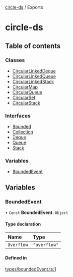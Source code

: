 [circle-ds](README.md) / Exports

# circle-ds

## Table of contents

### Classes

- [CircularLinkedDeque](classes/CircularLinkedDeque.md)
- [CircularLinkedQueue](classes/CircularLinkedQueue.md)
- [CircularLinkedStack](classes/CircularLinkedStack.md)
- [CircularMap](classes/CircularMap.md)
- [CircularQueue](classes/CircularQueue.md)
- [CircularSet](classes/CircularSet.md)
- [CircularStack](classes/CircularStack.md)

### Interfaces

- [Bounded](interfaces/Bounded.md)
- [Collection](interfaces/Collection.md)
- [Deque](interfaces/Deque.md)
- [Queue](interfaces/Queue.md)
- [Stack](interfaces/Stack.md)

### Variables

- [BoundedEvent](modules.md#boundedevent)

## Variables

### BoundedEvent

• `Const` **BoundedEvent**: `Object`

#### Type declaration

| Name | Type |
| :------ | :------ |
| `Overflow` | ``"overflow"`` |

#### Defined in

[types/boundedEvent.ts:1](https://github.com/havelessbemore/circle-ds/blob/199dcf1/src/types/boundedEvent.ts#L1)
